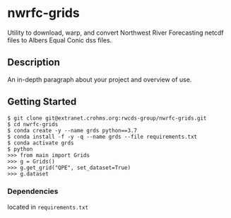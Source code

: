 # nwrfc-grids

Utility to download, warp, and convert Northwest River Forecasting netcdf files to Albers Equal Conic dss files.

## Description

An in-depth paragraph about your project and overview of use.

## Getting Started

```
$ git clone git@extranet.crohms.org:rwcds-group/nwrfc-grids.git
$ cd nwrfc-grids
$ conda create -y --name grds python==3.7
$ conda install -f -y -q --name grds --file requirements.txt
$ conda activate grds
$ python
>>> from main import Grids
>>> g = Grids()
>>> g.get_grid("QPE", set_dataset=True)
>>> g.dataset
```


### Dependencies

located in `requirements.txt`

